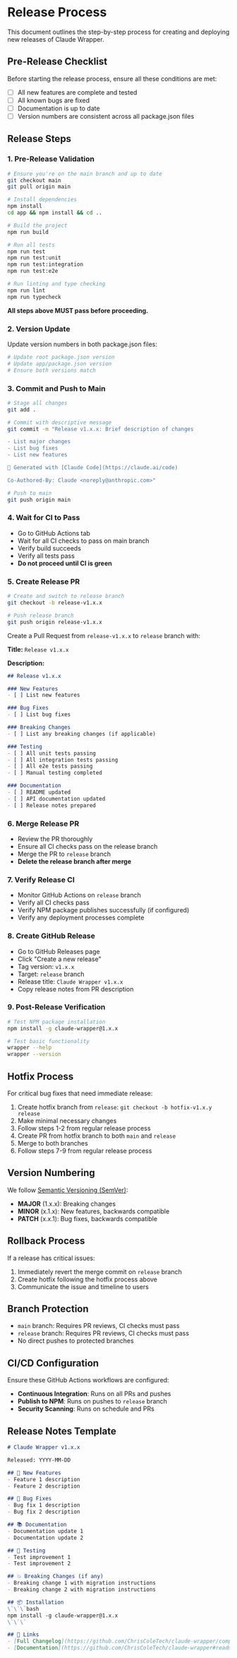 # Release Process

This document outlines the step-by-step process for creating and deploying new releases of Claude Wrapper.

## Pre-Release Checklist

Before starting the release process, ensure all these conditions are met:

- [ ] All new features are complete and tested
- [ ] All known bugs are fixed
- [ ] Documentation is up to date
- [ ] Version numbers are consistent across all package.json files

## Release Steps

### 1. Pre-Release Validation

```bash
# Ensure you're on the main branch and up to date
git checkout main
git pull origin main

# Install dependencies
npm install
cd app && npm install && cd ..

# Build the project
npm run build

# Run all tests
npm run test
npm run test:unit
npm run test:integration
npm run test:e2e

# Run linting and type checking
npm run lint
npm run typecheck
```

**All steps above MUST pass before proceeding.**

### 2. Version Update

Update version numbers in both package.json files:

```bash
# Update root package.json version
# Update app/package.json version
# Ensure both versions match
```

### 3. Commit and Push to Main

```bash
# Stage all changes
git add .

# Commit with descriptive message
git commit -m "Release v1.x.x: Brief description of changes

- List major changes
- List bug fixes
- List new features

🤖 Generated with [Claude Code](https://claude.ai/code)

Co-Authored-By: Claude <noreply@anthropic.com>"

# Push to main
git push origin main
```

### 4. Wait for CI to Pass

- Go to GitHub Actions tab
- Wait for all CI checks to pass on main branch
- Verify build succeeds
- Verify all tests pass
- **Do not proceed until CI is green**

### 5. Create Release PR

```bash
# Create and switch to release branch
git checkout -b release-v1.x.x

# Push release branch
git push origin release-v1.x.x
```

Create a Pull Request from `release-v1.x.x` to `release` branch with:

**Title:** `Release v1.x.x`

**Description:**
```markdown
## Release v1.x.x

### New Features
- [ ] List new features

### Bug Fixes  
- [ ] List bug fixes

### Breaking Changes
- [ ] List any breaking changes (if applicable)

### Testing
- [ ] All unit tests passing
- [ ] All integration tests passing
- [ ] All e2e tests passing
- [ ] Manual testing completed

### Documentation
- [ ] README updated
- [ ] API documentation updated
- [ ] Release notes prepared
```

### 6. Merge Release PR

- Review the PR thoroughly
- Ensure all CI checks pass on the release branch
- Merge the PR to `release` branch
- **Delete the release branch after merge**

### 7. Verify Release CI

- Monitor GitHub Actions on `release` branch
- Verify all CI checks pass
- Verify NPM package publishes successfully (if configured)
- Verify any deployment processes complete

### 8. Create GitHub Release

- Go to GitHub Releases page
- Click "Create a new release"
- Tag version: `v1.x.x`
- Target: `release` branch
- Release title: `Claude Wrapper v1.x.x`
- Copy release notes from PR description

### 9. Post-Release Verification

```bash
# Test NPM package installation
npm install -g claude-wrapper@1.x.x

# Test basic functionality
wrapper --help
wrapper --version
```

## Hotfix Process

For critical bug fixes that need immediate release:

1. Create hotfix branch from `release`: `git checkout -b hotfix-v1.x.y release`
2. Make minimal necessary changes
3. Follow steps 1-2 from regular release process
4. Create PR from hotfix branch to both `main` and `release`
5. Merge to both branches
6. Follow steps 7-9 from regular release process

## Version Numbering

We follow [Semantic Versioning (SemVer)](https://semver.org/):

- **MAJOR** (1.x.x): Breaking changes
- **MINOR** (x.1.x): New features, backwards compatible
- **PATCH** (x.x.1): Bug fixes, backwards compatible

## Rollback Process

If a release has critical issues:

1. Immediately revert the merge commit on `release` branch
2. Create hotfix following the hotfix process above
3. Communicate the issue and timeline to users

## Branch Protection

- `main` branch: Requires PR reviews, CI checks must pass
- `release` branch: Requires PR reviews, CI checks must pass
- No direct pushes to protected branches

## CI/CD Configuration

Ensure these GitHub Actions workflows are configured:

- **Continuous Integration**: Runs on all PRs and pushes
- **Publish to NPM**: Runs on pushes to `release` branch
- **Security Scanning**: Runs on schedule and PRs

## Release Notes Template

```markdown
# Claude Wrapper v1.x.x

Released: YYYY-MM-DD

## 🚀 New Features
- Feature 1 description
- Feature 2 description

## 🐛 Bug Fixes
- Bug fix 1 description
- Bug fix 2 description

## 📚 Documentation
- Documentation update 1
- Documentation update 2

## 🧪 Testing
- Test improvement 1
- Test improvement 2

## 💥 Breaking Changes (if any)
- Breaking change 1 with migration instructions
- Breaking change 2 with migration instructions

## 📦 Installation
\`\`\`bash
npm install -g claude-wrapper@1.x.x
\`\`\`

## 🔗 Links
- [Full Changelog](https://github.com/ChrisColeTech/claude-wrapper/compare/v1.x.x-1...v1.x.x)
- [Documentation](https://github.com/ChrisColeTech/claude-wrapper#readme)
```